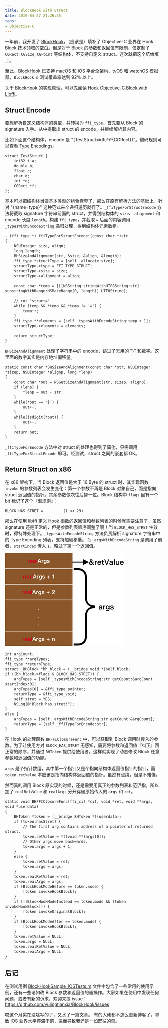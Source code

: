 ```yaml
---
title: BlockHook with Struct
date: 2019-04-27 21:26:55
tags:
- Objective-C
---
```


一年前，我开发了 [BlockHook](https://github.com/yulingtianxia/BlockHook)，（应该是）填补了 Objective-C 业界在 Hook Block 技术领域的空白。但是对于 Block 的参数和返回值有限制，仅定制了 `CGRect`, `CGSize`, `CGPoint` 等结构体，不支持自定义 struct。这次就把这个坑给填上。

至此，[BlockHook](https://github.com/yulingtianxia/BlockHook) 已支持 macOS 和 iOS 平台全架构、tvOS 和 watchOS 模拟器，`BlockHook.m` 测试覆盖率达到 92% 以上。

<!--more-->

关于 [BlockHook](https://github.com/yulingtianxia/BlockHook) 的实现原理，可以先阅读 [Hook Objective-C Block with Libffi](http://yulingtianxia.com/blog/2018/02/28/Hook-Objective-C-Block-with-Libffi/)。

## Struct Encode

要想解析自定义结构体的类型，并转换为 `ffi_type`，首先要从 Block 的 signature 入手。从中提取出 struct 的 encode，并继续解析其内容。

比如下面这个结构体，encode 是 "{TestStruct=idfc^i^{CGRect}}"。编码规则可以查看 [Type Encodings](https://nshipster.cn/type-encodings/)。

```
struct TestStruct {
    int32_t a;
    double b;
    float c;
    char d;
    int *e;
    CGRect *f;
};
```

基本可以把结构体当做基本类型的组合嵌套了，那么在原有解析方法的基础上，针对 "{name=type}" 这种范式来个递归遍历就行了。`_ffiTypeForStructEncode` 方法将截取 signature 字符串前面的 struct，并得到结构体的 `size`、 `alignment` 和 encode 长度 `length`。构建 `ffi_type`，并截取 `=` 后面的内容调用 `_typesWithEncodeString` 递归处理，得到结构体元素数组。

```
- (ffi_type *)_ffiTypeForStructEncode:(const char *)str
{
    NSUInteger size, align;
    long length;
    BHSizeAndAlignment(str, &size, &align, &length);
    ffi_type *structType = [self _allocate:size];
    structType->type = FFI_TYPE_STRUCT;
    structType->size = size;
    structType->alignment = align;
    
    const char *temp = [[[NSString stringWithUTF8String:str] substringWithRange:NSMakeRange(0, length)] UTF8String];
    
    // cut "struct="
    while (temp && *temp && *temp != '=') {
        temp++;
    }
    ffi_type **elements = [self _typesWithEncodeString:temp + 1];
    structType->elements = elements;
    
    return structType;
}
```

`BHSizeAndAlignment` 处理了字符串中的 encode，跳过了无用的 "}" 和数字。这里面的数字其实是内存地址偏移量。

```
static const char *BHSizeAndAlignment(const char *str, NSUInteger *sizep, NSUInteger *alignp, long *lenp)
{
    const char *out = NSGetSizeAndAlignment(str, sizep, alignp);
    if (lenp) {
        *lenp = out - str;
    }
    while(*out == '}') {
        out++;
    }
    while(isdigit(*out)) {
        out++;
    }
    return out;
}
```

`_ffiTypeForEncode` 方法中对 struct 的处理也得到了简化，只需调用 `_ffiTypeForStructEncode` 即可。经测试，struct 之间的嵌套都 OK。

## Return Struct on x86

在 x86 架构下，当 Block 返回值是大于 16 Byte 的 struct 时，其实现函数 `invoke` 的参数列表会发生变化：第一个参数不再是 Block 对象自己，而是指向 struct 返回值的指针。其余参数依次往后挪一位。Block 结构中 `flags` 里有一个 bit 标记了这个『潜规则』：

```
BLOCK_HAS_STRET =         (1 << 29)
```

那么在使用 libffi 定义 Hook 函数的返回值和参数列表的时候就需要注意了，虽然 signature 还是正常的，但是参数列表顺序调整了啊！当 `BLOCK_HAS_STRET` 生效时，得特殊处理下。`_typesWithEncodeString` 方法负责解析 signature 字符串中的 Type Encoding 列表，支持加偏移量。而 `_argsWithEncodeString` 是调用了前者，`startIndex` 传入 `1`，略过了第一个返回值。

![](https://github.com/yulingtianxia/Blog-Hexo-Source/blob/master/source/resources/BlockHook/realArgs.png?raw=true)

```
int argCount;
ffi_type **argTypes;
ffi_type *returnType;
struct _BHBlock *bh_block = (__bridge void *)self.block;
if ((bh_block->flags & BLOCK_HAS_STRET)) {
    argTypes = [self _typesWithEncodeString:str getCount:&argCount startIndex:0];
    argTypes[0] = &ffi_type_pointer;
    returnType = &ffi_type_void;
    self.stret = YES;
    NSLog(@"Block has stret!");
}
else {
    argTypes = [self _argsWithEncodeString:str getCount:&argCount];
    returnType = [self _ffiTypeForEncode:str];
}
```

在 Hook 的处理函数 `BHFFIClosureFunc` 中，可以获取到 Block 调用时传入的参数。为了让使用方对 `BLOCK_HAS_STRET` 无感知，需要将参数和返回值『纠正』回正常的顺序，并通过 `BHToken` 提供给使用者。这样就实现了动态修改 Block 任意参数和返回值的功能。

`args` 是个指针数组，其中第一个指针又是个指向结构体返回值指针的指针，而 `token.retValue` 本应该是指向结构体返回值的指针。虽然有点绕，但是不难懂。

然而真的调用 Block 原实现的时候，还是需要用真正的参数列表和范沪指，所以加了 `realRetValue` 和 `realArgs` 分开存储原始传入的 `args` 和 `ret`。

```
static void BHFFIClosureFunc(ffi_cif *cif, void *ret, void **args, void *userdata)
{
    BHToken *token = (__bridge BHToken *)(userdata);
    if (token.hasStret) {
        // The first arg contains address of a pointer of returned struct.
        token.retValue = *((void **)args[0]);
        // Other args move backwards.
        token.args = args + 1;
    }
    else {
        token.retValue = ret;
        token.args = args;
    }
    token.realRetValue = ret;
    token.realArgs = args;
    if (BlockHookModeBefore == token.mode) {
        [token invokeHookBlock];
    }
    if (!(BlockHookModeInstead == token.mode && [token invokeHookBlock])) {
        [token invokeOriginalBlock];
    }
    if (BlockHookModeAfter == token.mode) {
        [token invokeHookBlock];
    }
    token.retValue = NULL;
    token.args = NULL;
    token.realRetValue = NULL;
    token.realArgs = NULL;
}
```

## 后记

在测试用例 [BlockHookSample_iOSTests.m](https://github.com/yulingtianxia/BlockHook/blob/master/BlockHookSample%20iOSTests/BlockHookSample_iOSTests.m) 文件中包含了一些常用的使用示例，还有一些诸如改 Block 参数和返回值的骚操作。大家如果在使用中发现任何问题，或者有新的诉求，欢迎来提 issue：https://github.com/yulingtianxia/BlockHook/issues

哎这个月实在没啥写的了，又水了一篇文章。
有的大佬都不怎么更新博客了，导致 iOS 业界水平停滞不前，进而导致我还是一如既往的菜。